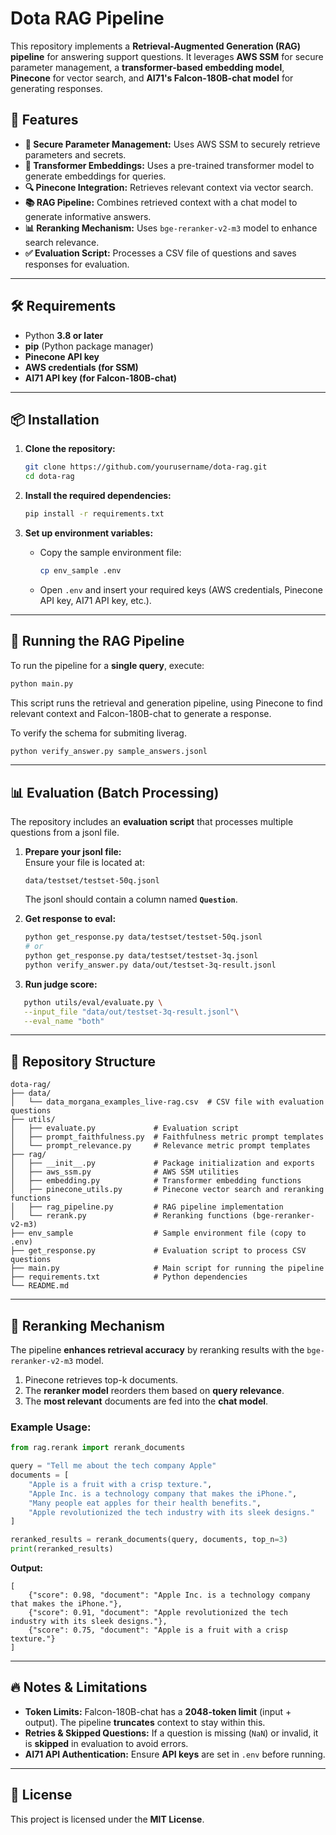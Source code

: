 # Dota RAG Pipeline

This repository implements a **Retrieval-Augmented Generation (RAG) pipeline** for answering support questions. It leverages **AWS SSM** for secure parameter management, a **transformer-based embedding model**, **Pinecone** for vector search, and **AI71's Falcon-180B-chat model** for generating responses.

## 🚀 Features

- **🔐 Secure Parameter Management:** Uses AWS SSM to securely retrieve parameters and secrets.
- **🤖 Transformer Embeddings:** Uses a pre-trained transformer model to generate embeddings for queries.
- **🔍 Pinecone Integration:** Retrieves relevant context via vector search.
- **📚 RAG Pipeline:** Combines retrieved context with a chat model to generate informative answers.
- **📊 Reranking Mechanism:** Uses `bge-reranker-v2-m3` model to enhance search relevance.
- **✅ Evaluation Script:** Processes a CSV file of questions and saves responses for evaluation.

---

## 🛠️ Requirements

- Python **3.8 or later**
- **pip** (Python package manager)
- **Pinecone API key**
- **AWS credentials (for SSM)**
- **AI71 API key (for Falcon-180B-chat)**

---

## 📦 Installation

1. **Clone the repository:**
   ```bash
   git clone https://github.com/yourusername/dota-rag.git
   cd dota-rag
   ```

2. **Install the required dependencies:**
   ```bash
   pip install -r requirements.txt
   ```

3. **Set up environment variables:**
   - Copy the sample environment file:
     ```bash
     cp env_sample .env
     ```
   - Open `.env` and insert your required keys (AWS credentials, Pinecone API key, AI71 API key, etc.).

---

## 🚀 Running the RAG Pipeline

To run the pipeline for a **single query**, execute:

```bash
python main.py
```

This script runs the retrieval and generation pipeline, using Pinecone to find relevant context and Falcon-180B-chat to generate a response.

To verify the schema for submiting liverag.
```bash
python verify_answer.py sample_answers.jsonl
```
---

## 📊 Evaluation (Batch Processing)

The repository includes an **evaluation script** that processes multiple questions from a jsonl file.

1. **Prepare your jsonl file:**  
   Ensure your file is located at:
   ```
   data/testset/testset-50q.jsonl
   ```
   The jsonl should contain a column named **`Question`**.

2. **Get response to eval:**
   ```bash
   python get_response.py data/testset/testset-50q.jsonl
   # or
   python get_response.py data/testset/testset-3q.jsonl
   python verify_answer.py data/out/testset-3q-result.jsonl
   ```
   
3. **Run judge score:**
```bash
   python utils/eval/evaluate.py \
   --input_file "data/out/testset-3q-result.jsonl"\
   --eval_name "both"
```

---

## 📂 Repository Structure

```
dota-rag/
├── data/
│   └── data_morgana_examples_live-rag.csv  # CSV file with evaluation questions 
├── utils/
│   ├── evaluate.py             # Evaluation script
│   ├── prompt_faithfulness.py  # Faithfulness metric prompt templates
│   └── prompt_relevance.py     # Relevance metric prompt templates
├── rag/
│   ├── __init__.py             # Package initialization and exports
│   ├── aws_ssm.py              # AWS SSM utilities
│   ├── embedding.py            # Transformer embedding functions
│   ├── pinecone_utils.py       # Pinecone vector search and reranking functions
│   ├── rag_pipeline.py         # RAG pipeline implementation
│   └── rerank.py               # Reranking functions (bge-reranker-v2-m3)
├── env_sample                  # Sample environment file (copy to .env)
├── get_response.py             # Evaluation script to process CSV questions
├── main.py                     # Main script for running the pipeline
├── requirements.txt            # Python dependencies
└── README.md                 
```

---

## 📌 Reranking Mechanism

The pipeline **enhances retrieval accuracy** by reranking results with the `bge-reranker-v2-m3` model.

1. Pinecone retrieves top-k documents.
2. The **reranker model** reorders them based on **query relevance**.
3. The **most relevant** documents are fed into the **chat model**.

### Example Usage:

```python
from rag.rerank import rerank_documents

query = "Tell me about the tech company Apple"
documents = [
    "Apple is a fruit with a crisp texture.",
    "Apple Inc. is a technology company that makes the iPhone.",
    "Many people eat apples for their health benefits.",
    "Apple revolutionized the tech industry with its sleek designs."
]

reranked_results = rerank_documents(query, documents, top_n=3)
print(reranked_results)
```

**Output:**
```
[
    {"score": 0.98, "document": "Apple Inc. is a technology company that makes the iPhone."},
    {"score": 0.91, "document": "Apple revolutionized the tech industry with its sleek designs."},
    {"score": 0.75, "document": "Apple is a fruit with a crisp texture."}
]
```

---

## 🔥 Notes & Limitations

- **Token Limits:** Falcon-180B-chat has a **2048-token limit** (input + output). The pipeline **truncates** context to stay within this.
- **Retries & Skipped Questions:** If a question is missing (`NaN`) or invalid, it is **skipped** in evaluation to avoid errors.
- **AI71 API Authentication:** Ensure **API keys** are set in `.env` before running.

---

## 📜 License

This project is licensed under the **MIT License**.

